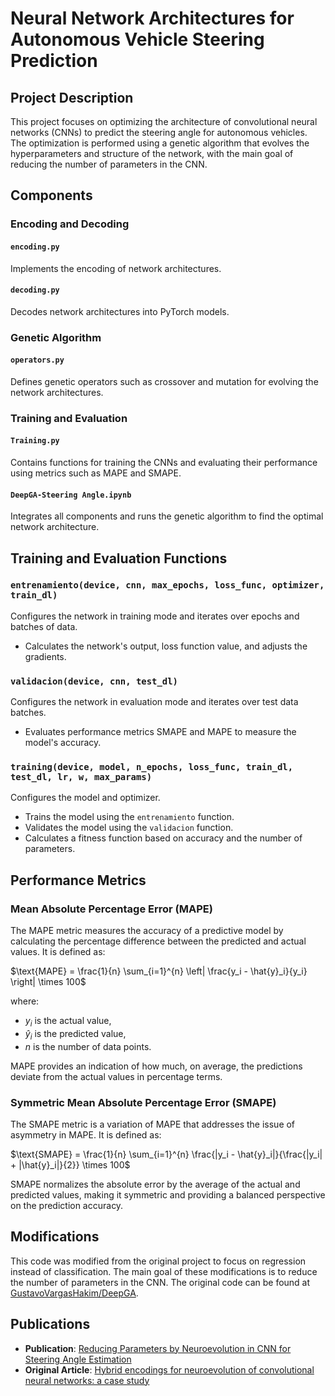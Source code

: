 #  Neural Network Architectures for Autonomous Vehicle Steering Prediction

## Project Description

This project focuses on optimizing the architecture of convolutional neural networks (CNNs) to predict the steering angle for autonomous vehicles. The optimization is performed using a genetic algorithm that evolves the hyperparameters and structure of the network, with the main goal of reducing the number of parameters in the CNN.

## Components

### Encoding and Decoding

#### `encoding.py`
Implements the encoding of network architectures.

#### `decoding.py`
Decodes network architectures into PyTorch models.

### Genetic Algorithm

#### `operators.py`
Defines genetic operators such as crossover and mutation for evolving the network architectures.

### Training and Evaluation

#### `Training.py`
Contains functions for training the CNNs and evaluating their performance using metrics such as MAPE and SMAPE.

#### `DeepGA-Steering Angle.ipynb`
Integrates all components and runs the genetic algorithm to find the optimal network architecture.

## Training and Evaluation Functions

### `entrenamiento(device, cnn, max_epochs, loss_func, optimizer, train_dl)`
Configures the network in training mode and iterates over epochs and batches of data.
- Calculates the network's output, loss function value, and adjusts the gradients.

### `validacion(device, cnn, test_dl)`
Configures the network in evaluation mode and iterates over test data batches.
- Evaluates performance metrics SMAPE and MAPE to measure the model's accuracy.

### `training(device, model, n_epochs, loss_func, train_dl, test_dl, lr, w, max_params)`
Configures the model and optimizer.
- Trains the model using the `entrenamiento` function.
- Validates the model using the `validacion` function.
- Calculates a fitness function based on accuracy and the number of parameters.

## Performance Metrics

### Mean Absolute Percentage Error (MAPE)
The MAPE metric measures the accuracy of a predictive model by calculating the percentage difference between the predicted and actual values. It is defined as:

$\text{MAPE} = \frac{1}{n} \sum_{i=1}^{n} \left| \frac{y_i - \hat{y}_i}{y_i} \right| \times 100$

where:
- $y_i$ is the actual value,
-  $\hat{y}_i$ is the predicted value,
-  $n$ is the number of data points.

MAPE provides an indication of how much, on average, the predictions deviate from the actual values in percentage terms.

### Symmetric Mean Absolute Percentage Error (SMAPE)
The SMAPE metric is a variation of MAPE that addresses the issue of asymmetry in MAPE. It is defined as:

$\text{SMAPE} = \frac{1}{n} \sum_{i=1}^{n} \frac{|y_i - \hat{y}_i|}{\frac{|y_i| + |\hat{y}_i|}{2}} \times 100$

SMAPE normalizes the absolute error by the average of the actual and predicted values, making it symmetric and providing a balanced perspective on the prediction accuracy.

## Modifications
This code was modified from the original project to focus on regression instead of classification. The main goal of these modifications is to reduce the number of parameters in the CNN. The original code can be found at [GustavoVargasHakim/DeepGA](https://github.com/GustavoVargasHakim/DeepGA).

## Publications
- **Publication**: [Reducing Parameters by Neuroevolution in CNN for Steering Angle Estimation](#)
- **Original Article**: [Hybrid encodings for neuroevolution of convolutional neural networks: a case study](#)


